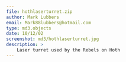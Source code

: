 ```yaml
---
file: hothlaserturret.zip
author: Mark Lubbers
email: Mark88lubbers@hotmail.com
type: md3.objects
date: 10/12/02
screenshot: md3/hothlaserturret.jpg
description: >
    Laser turret used by the Rebels on Hoth
---
```

